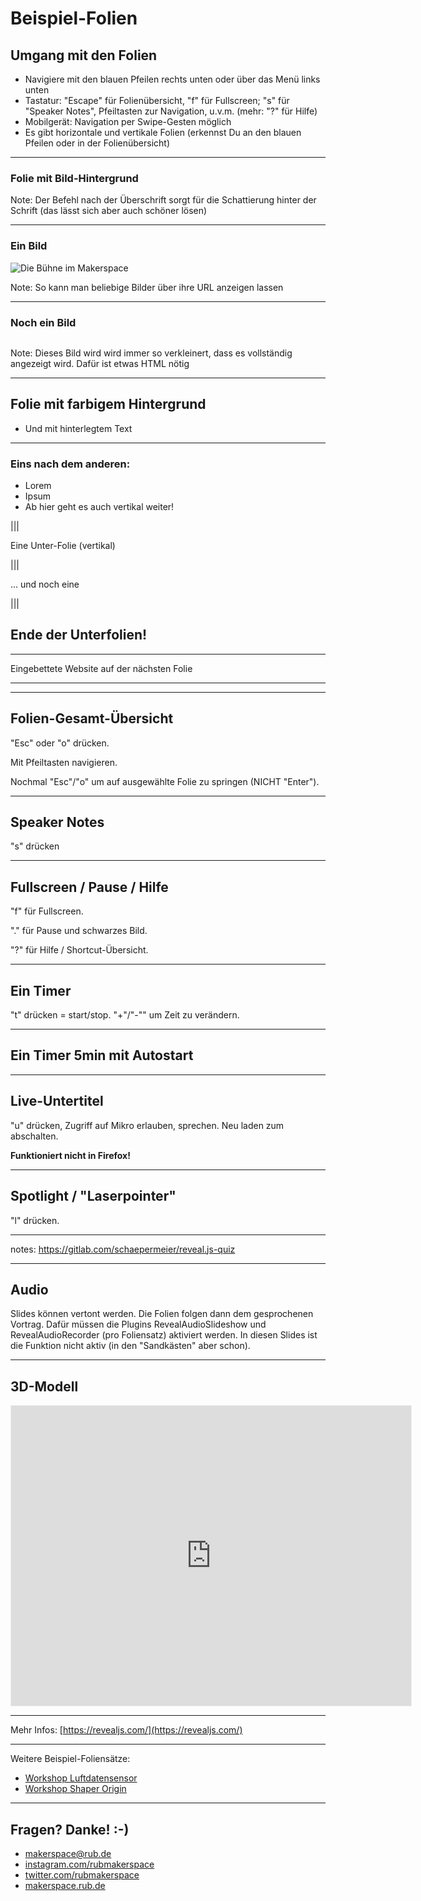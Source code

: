 # Beispiel-Folien

## Umgang mit den Folien 

- Navigiere mit den blauen Pfeilen rechts unten oder über das Menü links unten
- Tastatur: "Escape" für Folienübersicht, "f" für Fullscreen; "s" für "Speaker Notes", Pfeiltasten zur Navigation, u.v.m. (mehr: "?" für Hilfe)
- Mobilgerät: Navigation per Swipe-Gesten möglich
- Es gibt horizontale und vertikale Folien (erkennst Du an den blauen Pfeilen oder in der Folienübersicht)

---

### Folie mit Bild-Hintergrund <!-- .element: style="background-color:rgba(255, 255, 255, .7);" -->
<!-- .slide: data-background-image="https://git.noc.rub.de/makerspace/website/-/raw/main/docs/medien/RUB-Makerspace_Veranstaltungen_CC-BY-SA-40.jpg"-->

Note:
Der Befehl nach der Überschrift sorgt für die Schattierung hinter der Schrift (das lässt sich aber auch schöner lösen)

---

### Ein Bild 

![Die Bühne im Makerspace](https://git.noc.rub.de/makerspace/website/-/raw/main/docs/medien/RUB-Makerspace_Veranstaltungen_CC-BY-SA-40.jpg)

Note: 
So kann man beliebige Bilder über ihre URL anzeigen lassen

---

### Noch ein Bild

<img data-src="https://git.noc.rub.de/makerspace/website/-/raw/main/docs/medien/2022-05-04c.jpg" class="r-stretch"/>

Note:
Dieses Bild wird wird immer so verkleinert, dass es vollständig angezeigt wird. Dafür ist etwas HTML nötig

---

## Folie mit farbigem Hintergrund <!-- .element: style="background-color:rgba(255, 255, 255, .7);" -->
<!-- .slide: data-background-color="lavender" -->

- Und mit hinterlegtem Text

---

### Eins nach dem anderen: 

- Lorem<!-- .element: class="fragment" -->
- Ipsum<!-- .element: class="fragment" -->
- Ab hier geht es auch vertikal weiter!<!-- .element: class="fragment" -->

<!-- .slide: data-background-color="DarkViolet" -->

|||

Eine Unter-Folie (vertikal)

|||

... und noch eine

|||

## Ende der Unterfolien!<!-- .element: class="r-fit-text" -->
<!-- .slide: data-background-color="Orange" -->


---

Eingebettete Website auf der nächsten Folie

---

<!-- .slide: data-background-iframe="https://en.m.wikipedia.org/wiki/Markdown" -->

---

## Folien-Gesamt-Übersicht

"Esc" oder "o" drücken. 

Mit Pfeiltasten navigieren. 

Nochmal "Esc"/"o" um auf ausgewählte Folie zu springen (NICHT "Enter").

---

## Speaker Notes

"s" drücken

---

## Fullscreen / Pause / Hilfe

"f" für Fullscreen. 

"." für Pause und schwarzes Bild.

"?" für Hilfe / Shortcut-Übersicht.

---

## Ein Timer

"t" drücken = start/stop. "+"/"-"" um Zeit zu verändern.

<countdown/>

---

## Ein Timer 5min mit Autostart

<countdown time="300" autostart="yes" />

---

## Live-Untertitel

"u" drücken, Zugriff auf Mikro erlauben, sprechen. Neu laden zum abschalten.

**Funktioniert nicht in Firefox!**

---

## Spotlight / "Laserpointer"

"l" drücken.

---

<script data-quiz>
    quiz = {
            "info": {
                    "name":    "Ein Quiz",
                    "main":    "Think you're smart enough to be on Jeopardy? Find out with this super crazy knowledge quiz!",
                    "level1":  "Jeopardy Ready",
                    "level2":  "Jeopardy Contender",
                    "level3":  "Jeopardy Amateur",
                    "level4":  "Jeopardy Newb",
                    "level5":  "Stay in school, kid..." // no comma here
            },
            "questions": [
                    { // Question 1 - Multiple Choice, Single True Answer
                            "q": "What number is the letter A in the English alphabet?",
                            "a": [
                                    {"option": "8",      "correct": false},
                                    {"option": "14",     "correct": false},
                                    {"option": "1",      "correct": true},
                                    {"option": "23",     "correct": false} // no comma here
                            ],
                            "correct": "<p><span>That's right!</span> The letter A is the first letter in the alphabet!</p>",
                            "incorrect": "<p><span>Uhh no.</span> It's the first letter of the alphabet. Did you actually <em>go</em> to kindergarden?</p>" // no comma here
                    },
                    // more questions here
            ]
    }
</script>

notes: https://gitlab.com/schaepermeier/reveal.js-quiz

---

## Audio

Slides können vertont werden. Die Folien folgen dann dem gesprochenen Vortrag. Dafür müssen die Plugins RevealAudioSlideshow und RevealAudioRecorder (pro Foliensatz) aktiviert werden. In diesen Slides ist die Funktion nicht aktiv (in den "Sandkästen" aber schon).

---

## 3D-Modell

<iframe width="640" height="480" style="border:1px solid #eeeeee;" src="https://3dviewer.net/embed.html#model=https://makerspace.io.noc.ruhr-uni-bochum.de/homepage/medien/cube.stl$camera=-19.93529,36.56334,65.18002,16.48490,10.59657,-12.69236,0.00000,1.00000,0.00000,45.00000$cameramode=perspective$envsettings=fishermans_bastion,off$backgroundcolor=255,255,255,255$defaultcolor=200,200,200$edgesettings=off,0,0,0,1"></iframe>

---

Mehr Infos: [https://revealjs.com/](https://revealjs.com/)

---

Weitere Beispiel-Foliensätze: 

- [Workshop Luftdatensensor](https://makerspace.io.noc.ruhr-uni-bochum.de/homepage/ws-luftdaten/)
- [Workshop Shaper Origin](https://makerspace.io.noc.ruhr-uni-bochum.de/homepage/ws-origin/)

---

## Fragen? Danke! :-)

- [makerspace@rub.de](mailto:makerspace@rub.de)  
- [instagram.com/rubmakerspace](https://instagram.com/rubmakerspace)
- [twitter.com/rubmakerspace](https://twitter.com/rubmakerspace)
- [makerspace.rub.de](https://makerspace.rub.de)
